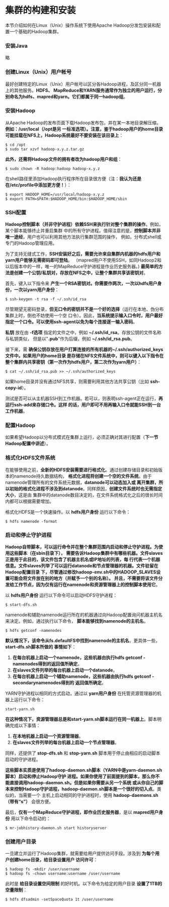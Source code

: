集群的构建和安装
=================================================================================
本节介绍如何在Linux（Unix）操作系统下使用Apache Hadoop分发包安装和配置一个基础的Hadoop集群。

### 安装Java
略

### 创建Linux（Unix）用户帐号
最好创建特定的Linux（Unix）用户帐号以区分各Hadoop进程，及区分同一机器上的其他服务。**HDFS、
MapReduce和YARN服务通常作为独立的用户运行，分别命名为hdfs、mapred和yarn。它们都属于同一hadoop组**。

### 安装Hadoop
从Apache Hadoop的发布页面下载Hadoop发布包，并在某一本地目录解压缩，**例如：/usr/local（/opt是另
一标准选项）。注意，鉴于hadoop用户的home目录可能挂载在NFS上，Hadoop系统最好不要安装在该目录上**：
```shell
$ cd /opt
$ sudo tar xzvf hadoop-x.y.z.tar.gz
```
**此外，还需将Hadoop文件的拥有者改为hadoop用户和组**：
```shell
$ sudo chown -R hadoop:hadoop hadoop-x.y.z
```
在shell路径里添加Hadoop执行程序所在目录很方便（注：**我认为还是在/etc/profile中添加更方便！**）：
```shell
$ export HADOOP_HOME=/usr/local/hadoop-x.y.z
$ export PATH=$PATH:$HADOOP_HOME/bin:$HADOOP_HOME/sbin
```

### SSH配置
**Hadoop控制脚本（并非守护进程）依赖SSH来执行针对整个集群的操作**。例如，某个脚本能够终止并重启集群
中的所有守护进程。值得注意的是，**控制脚本并非唯一途经**，用户也可以利用其他方法执行集群范围的操作，
例如，分布式shell或专门的Hadoop管理应用。

为了支持无缝式工作，**SSH安装好之后，需要允许来自集群内机器的hdfs用户和yarn用户能够无需密码即可登陆**。
（mapred用户不使用SSH，如同Hadoop2和以后版本中的一样，唯一的MapReduce守护进程是作业历史服务器。)
**最简单的方法是创建一个公钥/私钥对，存放在NFS之中，让整个集群共享该密钥对**。

首先，键入以下指令来 **产生一个RSA密钥对。你需要作两次，一次以hdfs用户身份，一次以yarn用户身份**：
```shell
$ ssh-keygen -t rsa -f ~/.ssh/id_rsa
```
尽管期望无密码登录，**但无口令的密钥并不是一个好的选择**（运行在本地、伪分布集群上时，倒也不妨使用一个空
口令）。因此，**当系统提示输入口令时，用户最好指定一个口令。可以使用ssh-agent以免为每个连接逐一输入密码**。

**私钥** 放在由 **-f选项** 指定的文件之中，例如 **~/.ssh/id_rsa**。存放公钥的文件名称与私钥类似，
但是以"**.pub**"作为后缀，例如 **~/.ssh/id_rsa.pub**。

接下来，需 **确保公钥存放在用户打算连接的所有机器的~/.ssh/authorized_keys文件中。如果用户的home目录
是存储在NFS文件系统中，则可以键入以下指令在整个集群内共享密钥（第一次作为hdfs用户，第二次作为yarn用户）**：
```shell
$ cat ~/.ssh/id_rsa.pub >> ~/.ssh/authorized_keys
```
如果home目录并没有通过NFS共享，则需要利用其他方法共享公钥（比如 **ssh-copy-id**）。

测试是否可以从主机器SSH到工作机器。若可以，则表明ssh-agent正在运行，**再运行ssh-add来存储口令。这样
的话，用户即可不用再输入口令就能SSH到一台工作机器**。

### 配置Hadoop
如果希望Hadoop以分布式模式在集群上运行，必须正确对其进行配置（**下一节Hadoop配置中讲述**）。

### 格式化HDFS文件系统
在能够使用之前，**全新的HDFS安装需要进行格式化**。通过创建存储目录和初始版本的namenode持久数据结构，
**格式化进程将创建一个空的文件系统**。由于namenode管理所有的文件系统元数据，**datanode可以动态加入或
离开集群，所以初始的格式化进程不涉及到datanode**。同样原因，**创建文件系统时也无需指定大小**，这是由
集群中的datanode数目决定的，在文件系统格式化之后的很长时间内都可以根据需要增加。

格式化HDFS是一个快速操作。以 **hdfs用户身份** 运行以下命令：
```shell
$ hdfs namenode -format
```

### 启动和停止守护进程
**Hadoop自带脚本，可以运行命令并在整个集群范围内启动和停止守护进程。为使用这些脚本（在sbin目录下），
需要告诉Hadoop集群中有哪些机器。文件slaves正是用于此目的，该文件包含了机器主机名或IP地址的列表，每
行代表一个机器信息。文件slaves列举了可以运行datanode和节点管理器的机器。文件驻留在Hadoop配置目录
下，尽管通过修改hadoop-env.sh中的HADOOP_SLAVES设置可能会将文件放在别的地方（并赋予一个别的名称）。
并且，不需要将该文件分发给工作节点，因为仅有运行在namenode和资源管理器上的控制脚本使用它**。

以 **hdfs用户身份** 运行以下命令可以启动HDFS守护进程：
```shell
$ start-dfs.sh
```
namenode和辅助namenode运行所在的机器通过向Hadoop配置询问机器主机名来决定。例如，通过执行以下命令，
**脚本能够找到namenode的主机名**。
```shell
$ hdfs getconf -namenodes
```
**默认情况下，该命令从fs.defaultFS中找到namenode的主机名**。更具体一些，**start-dfs.sh脚本所做的
事情如下**：
1. **在每台机器上启动一个namenode，这些机器由执行hdfs getconf -namenodes得到的返回值所确定**。
2. **在slaves文件列举的每台机器上启动一个datanode**。
3. **在每台机器上启动一个辅助namenode，这些机器由执行hdfs getconf -secondarynamenodes得到的
返回值所确定**。

YARN守护进程以相同的方式启动，通过以 **yarn用户身份** 在托管资源管理器的机器上运行以下命令：
```shell
start-yarn.sh
```
**在这种情况下，资源管理器总是和start-yarn.sh脚本运行在同一机器上**。脚本明确完成以下事情：
1. **在本地机器上启动一个资源管理器**。
2. **在slaves文件列举的每台机器上启动一个节点管理器**。

同样，还提供了 **stop-dfs.sh** 和 **stop-yarn.sh** 脚本用于停止由相应的启动脚本启动的守护进程。

**这些脚本实质是使用了hadoop-daemon.sh脚本（YARN中是yarn-daemon.sh脚本）启动和停止Hadoop守护
进程。如果你使用了前面提到的脚本，那么你不能直接调用hadoop-daemon.sh。但是如果你需要从另一个系统
或从你自己的脚本来控制Hadoop守护进程，hadoop-daemon.sh脚本是一个很好的切入点**。类似的，当需要一个
主机上启动相同的守护进程时，使用 **hadoop-daemons.sh（带有“s”）** 会很方便。

最后，**仅有一个MapReduce守护进程，即作业历史服务器**，是以 **mapred用户身份** 用以下命令启动的：
```shell
$ mr-jobhistory-daemon.sh start historyserver
```

### 创建用户目录
一旦建立并运行了Hadoop集群，就需要给用户提供访问手段。涉及到 **为每个用户创建home目录，给目录设置用户
访问许可**：
```shell
$ hadoop fs -mkdir /user/username
$ hadoop fs -chown username:username /user/username
```
此时是 **给目录设置空间限制** 的好时机。以下命令为给定的用户目录 **设置了1TB的空量限制**：
```shell
$ hdfs dfsadmin -setSpaceQuota 1t /user/username
```
